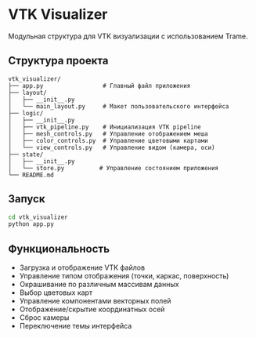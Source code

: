 # VTK Visualizer

Модульная структура для VTK визуализации с использованием Trame.

## Структура проекта

```
vtk_visualizer/
├── app.py                 # Главный файл приложения
├── layout/
│   ├── __init__.py
│   └── main_layout.py     # Макет пользовательского интерфейса
├── logic/
│   ├── __init__.py
│   ├── vtk_pipeline.py    # Инициализация VTK pipeline
│   ├── mesh_controls.py   # Управление отображением меша
│   ├── color_controls.py  # Управление цветовыми картами
│   └── view_controls.py   # Управление видом (камера, оси)
├── state/
│   ├── __init__.py
│   └── store.py          # Управление состоянием приложения
└── README.md
```

## Запуск

```bash
cd vtk_visualizer
python app.py
```

## Функциональность

- Загрузка и отображение VTK файлов
- Управление типом отображения (точки, каркас, поверхность)
- Окрашивание по различным массивам данных
- Выбор цветовых карт
- Управление компонентами векторных полей
- Отображение/скрытие координатных осей
- Сброс камеры
- Переключение темы интерфейса 